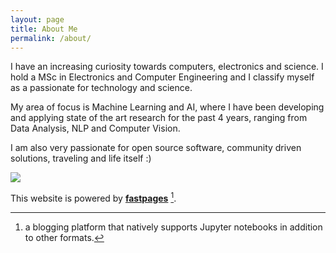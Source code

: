```yaml
---
layout: page
title: About Me
permalink: /about/
--- 
```


I have an increasing curiosity towards computers, electronics and science. I hold a MSc in Electronics and Computer Engineering and I classify myself as a passionate for technology and science.

My area of focus is Machine Learning and AI, where I have been developing and applying state of the art research for the past 4 years, ranging from Data Analysis, NLP and Computer Vision.

I am also very passionate for open source software, community driven solutions, traveling and life itself :)

<img src="{{ site.baseurl }}/images/profile.jpg" style="display: block;margin-left: auto;margin-right: auto">

This website is powered by **[fastpages](https://github.com/fastai/fastpages)** [^1].

[^1]:a blogging platform that natively supports Jupyter notebooks in addition to other formats.
